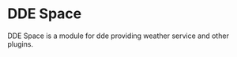 <!--
SPDX-FileCopyrightText: 2022 Astrea Wang

SPDX-License-Identifier: GPL-3.0-or-later
-->

# DDE Space

DDE Space is a module for dde providing weather service and other plugins.
